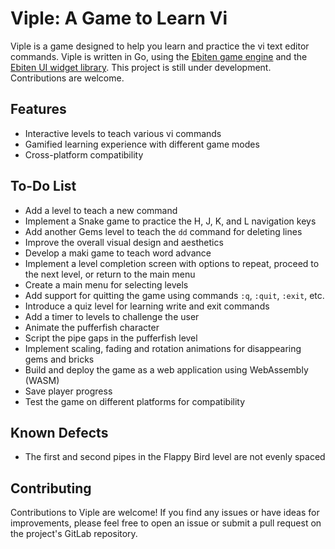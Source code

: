# Viple: A Game to Learn Vi

Viple is a game designed to help you learn and practice the vi text editor commands. Viple is written in Go, using the [Ebiten game engine](https://ebitengine.org/) and the [Ebiten UI widget library](https://ebitenui.github.io/). This project is still under development. Contributions are welcome.

## Features

- Interactive levels to teach various vi commands
- Gamified learning experience with different game modes
- Cross-platform compatibility

## To-Do List

- Add a level to teach a new command
- Implement a Snake game to practice the H, J, K, and L navigation keys
- Add another Gems level to teach the `dd` command for deleting lines
- Improve the overall visual design and aesthetics
- Develop a maki game to teach word advance 
- Implement a level completion screen with options to repeat, proceed to the next level, or return to the main menu
- Create a main menu for selecting levels 
- Add support for quitting the game using commands `:q`, `:quit`, `:exit`, etc.
- Introduce a quiz level for learning write and exit commands
- Add a timer to levels to challenge the user
- Animate the pufferfish character
- Script the pipe gaps in the pufferfish level
- Implement scaling, fading and rotation animations for disappearing gems and bricks
- Build and deploy the game as a web application using WebAssembly (WASM)
- Save player progress
- Test the game on different platforms for compatibility

## Known Defects

- The first and second pipes in the Flappy Bird level are not evenly spaced

## Contributing

Contributions to Viple are welcome! If you find any issues or have ideas for improvements, please feel free to open an issue or submit a pull request on the project's GitLab repository.
